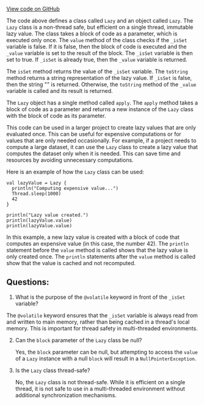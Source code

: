 [View code on GitHub](sigmastate-interpreterhttps://github.com/ScorexFoundation/sigmastate-interpreter/common/shared/src/main/scala/scalan/Lazy.scala)

The code above defines a class called `Lazy` and an object called `Lazy`. The `Lazy` class is a non-thread safe, but efficient on a single thread, immutable lazy value. The class takes a block of code as a parameter, which is executed only once. The `value` method of the class checks if the `_isSet` variable is false. If it is false, then the block of code is executed and the `_value` variable is set to the result of the block. The `_isSet` variable is then set to true. If `_isSet` is already true, then the `_value` variable is returned. 

The `isSet` method returns the value of the `_isSet` variable. The `toString` method returns a string representation of the lazy value. If `_isSet` is false, then the string "<lazy>" is returned. Otherwise, the `toString` method of the `_value` variable is called and its result is returned.

The `Lazy` object has a single method called `apply`. The `apply` method takes a block of code as a parameter and returns a new instance of the `Lazy` class with the block of code as its parameter.

This code can be used in a larger project to create lazy values that are only evaluated once. This can be useful for expensive computations or for values that are only needed occasionally. For example, if a project needs to compute a large dataset, it can use the `Lazy` class to create a lazy value that computes the dataset only when it is needed. This can save time and resources by avoiding unnecessary computations. 

Here is an example of how the `Lazy` class can be used:

```
val lazyValue = Lazy {
  println("Computing expensive value...")
  Thread.sleep(1000)
  42
}

println("Lazy value created.")
println(lazyValue.value)
println(lazyValue.value)
```

In this example, a new lazy value is created with a block of code that computes an expensive value (in this case, the number 42). The `println` statement before the `value` method is called shows that the lazy value is only created once. The `println` statements after the `value` method is called show that the value is cached and not recomputed.
## Questions: 
 1. What is the purpose of the `@volatile` keyword in front of the `_isSet` variable?
   
   The `@volatile` keyword ensures that the `_isSet` variable is always read from and written to main memory, rather than being cached in a thread's local memory. This is important for thread safety in multi-threaded environments.

2. Can the `block` parameter of the `Lazy` class be null?
   
   Yes, the `block` parameter can be null, but attempting to access the `value` of a `Lazy` instance with a null `block` will result in a `NullPointerException`.

3. Is the `Lazy` class thread-safe?
   
   No, the `Lazy` class is not thread-safe. While it is efficient on a single thread, it is not safe to use in a multi-threaded environment without additional synchronization mechanisms.